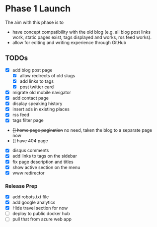# Phase 1 Launch

The aim with this phase is to

 - have concept compatibility with the old blog (e.g. all blog post links work, static pages exist, tags displayed 
 and works, rss feed works).
 - allow for editing and writing experience through GitHub
 
## TODOs

 - [x] add blog post page
    - [x] allow redirects of old slugs
    - [x] add links to tags
    - [x] post twitter card
 - [x] migrate old mobile navigator 
 - [x] add contact page
 - [x] display speaking history
 - [x] insert ads in existing places
 - [x] rss feed
 - [x] tags filter page
 - ~~[] home page pagination~~ no need, taken the blog to a separate page now
 - ~~[] have 404 page~~
 - [x] disqus comments
 - [x] add links to tags on the sidebar
 - [x] fix page description and titles
 - [x] show active section on the menu
 - [x] www redirector
 
### Release Prep
 
 - [x] add robots.txt file
 - [x] add google analytics
 - [x] Hide travel section for now
 - [ ] deploy to public docker hub
 - [ ] pull that from azure web app